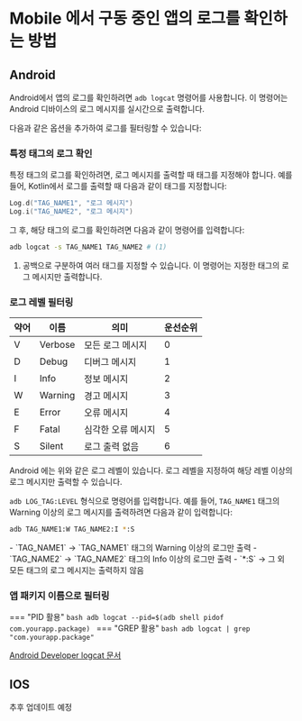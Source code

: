 # Mobile 에서 구동 중인 앱의 로그를 확인하는 방법

## Android

Android에서 앱의 로그를 확인하려면 `adb logcat` 명령어를 사용합니다. 이 명령어는 Android 디바이스의 로그 메시지를 실시간으로 출력합니다.

다음과 같은 옵션을 추가하여 로그를 필터링할 수 있습니다:

### 특정 태그의 로그 확인

특정 태그의 로그를 확인하려면, 로그 메시지를 출력할 때 태그를 지정해야 합니다. 예를 들어, Kotlin에서 로그를 출력할 때 다음과 같이 태그를 지정합니다:

```kotlin
Log.d("TAG_NAME1", "로그 메시지")
Log.i("TAG_NAME2", "로그 메시지")
```

그 후, 해당 태그의 로그를 확인하려면 다음과 같이 명령어를 입력합니다:

```bash
adb logcat -s TAG_NAME1 TAG_NAME2 # (1)
```

1. 공백으로 구분하여 여러 태그를 지정할 수 있습니다. 이 명령어는 지정한 태그의 로그 메시지만 출력합니다.

### 로그 레벨 필터링

| 약어 | 이름    | 의미               | 운선순위 |
| ---- | ------- | ------------------ | -------- |
| V    | Verbose | 모든 로그 메시지   | 0        |
| D    | Debug   | 디버그 메시지      | 1        |
| I    | Info    | 정보 메시지        | 2        |
| W    | Warning | 경고 메시지        | 3        |
| E    | Error   | 오류 메시지        | 4        |
| F    | Fatal   | 심각한 오류 메시지 | 5        |
| S    | Silent  | 로그 출력 없음     | 6        |

Android 에는 위와 같은 로그 레벨이 있습니다. 로그 레벨을 지정하여 해당 레벨 이상의 로그 메시지만 출력할 수 있습니다.

`adb LOG_TAG:LEVEL` 형식으로 명령어를 입력합니다. 예를 들어, `TAG_NAME1` 태그의 Warning 이상의 로그 메시지를 출력하려면 다음과 같이 입력합니다:

```bash
adb TAG_NAME1:W TAG_NAME2:I *:S
```

<div class="result" markdown>
  - `TAG_NAME1` -> `TAG_NAME1` 태그의 Warning 이상의 로그만 출력
  - `TAG_NAME2` -> `TAG_NAME2` 태그의 Info 이상의 로그만 출력
  - `*:S` -> 그 외 모든 태그의 로그 메시지는 출력하지 않음
</div>

### 앱 패키지 이름으로 필터링

=== "PID 활용"
    ```bash
    adb logcat --pid=$(adb shell pidof com.yourapp.package)
    ```
=== "GREP 활용"
    ```bash
    adb logcat | grep "com.yourapp.package"
    ```

[Android Developer logcat 문서](https://developer.android.com/tools/logcat?hl=ko)

## IOS

추후 업데이트 예정
